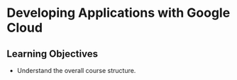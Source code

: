 # Developing Applications with Google Cloud

## Learning Objectives
- Understand the overall course structure.
